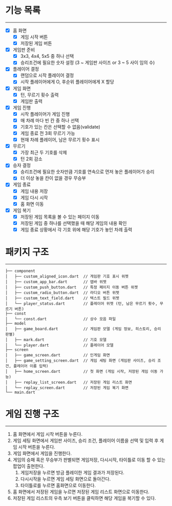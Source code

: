# 기능 목록

---

- [x] 홈 화면
  - [x] 게임 시작 버튼
  - [x] 저장된 게임 버튼

- [x] 게임판 준비
  - [x] 3x3, 4x4, 5x5 중 하나 선택
  - [x] 승리조건에 필요한 숫자 설정 (3 ~ 게임판 사이즈 or 3 ~ 5 사이 임의 수)

- [x] 플레이어 결정
  - [x] 랜덤으로 시작 플레이어 결정
  - [x] 시작 플레이어에게 O, 후순위 플레이어에게 X 할당

- [x] 게임 화면
  - [x] 턴, 무르기 횟수 출력
  - [x] 게임판 출력

- [x] 게임 진행
  - [x] 시작 플레이어가 게임 진행
  - [x] 매 차례 마다 빈 칸 중 하나 선택
  - [x] 기호가 있는 칸은 선택할 수 없음(validate)
  - [x] 게임 종료 전 3회 무르기 가능
  - [x] 현재 차례 플레이어, 남은 무르기 횟수 표시

- [x] 무르기
  - [x] 가장 최근 두 기호를 삭제
  - [x] 턴 2회 감소

- [x] 승자 결정
  - [x] 승리조건에 필요한 숫자만큼 기호를 연속으로 먼저 놓은 플레이어가 승리
  - [x] 더 이상 놓을 칸이 없을 경우 무승부

- [x] 게임 종료
  - [x] 게임 내용 저장
  - [x] 게임 다시 시작
  - [x] 홈 화면 이동

- [x] 게임 복기
  - [x] 저장된 게임 목록을 볼 수 있는 페이지 이동
  - [x] 저장된 게임 중 하나를 선택했을 때 해당 게임의 내용 확인
  - [x] 게임 종료 상황에서 각 기호 위에 해당 기호가 놓인 차례 출력

# 패키지 구조

---

```
├── component
│   ├── custom_aligned_icon.dart  // 게임판 기호 표시 위젯
│   ├── custom_app_bar.dart       // 앱바 위젯
│   ├── custom_push_button.dart   // 특정 페이지 이동 버튼 위젯
│   ├── custom_radio_button.dart  // 라디오 버튼 위젯
│   ├── custom_text_field.dart    // 텍스트 필드 위젯
│   └── player_status.dart        // 플레이어 위젯 (턴, 남은 무르기 횟수, 무르기 버튼)
├── const
│   └── const.dart                // 상수 모음 파일
├── model
│   ├── game_board.dart           // 게임판 모델 (게임 정보, 히스토리, 승리 판별)
│   ├── mark.dart                 // 기호 모델
│   └── player.dart               // 플레이어 모델
├── screen
│   ├── game_screen.dart          // 인게임 화면
│   ├── game_setting_screen.dart  // 게임 세팅 화면 (게임판 사이즈, 승리 조건, 플레이어 이름 입력)
│   ├── home_screen.dart          // 첫 화면 (게임 시작, 저장된 게임 이동 가능)
│   ├── replay_list_screen.dart   // 저장된 게임 리스트 화면
│   └── replay_screen.dart        // 저장된 게임 복기 화면
└── main.dart
``` 

# 게임 진행 구조

---

1. 홈 화면에서 게임 시작 버튼을 누른다.
2. 게임 세팅 화면에서 게임판 사이즈, 승리 조건, 플레이어 이름을 선택 및 입력 후 게임 시작 버튼을 누른다.
3. 게임 화면에서 게임을 진행한다.
4. 게임의 승패 혹은 무승부가 판별되면 게임저장, 다시시작, 타이틀로 이동 할 수 있는 팝업이 출현한다.
   1. 게임저장을 누르면 방금 플레이한 게임 결과가 저장된다.
   2. 다시시작을 누르면 게임 세팅 화면으로 돌아간다.
   3. 타이틀로를 누르면 홈화면으로 이동한다.
5. 홈 화면에서 저장된 게임을 누르면 저장된 게임 리스트 화면으로 이동한다.
6. 저장된 게임 리스트의 우측 보기 버튼을 클릭하면 해당 게임을 복기할 수 있다.